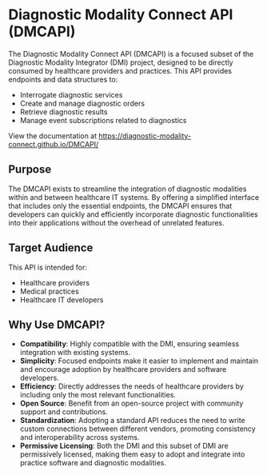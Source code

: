 
Diagnostic Modality Connect API (DMCAPI)
========================================

The Diagnostic Modality Connect API (DMCAPI) is a focused subset of the Diagnostic Modality Integrator (DMI) project, designed to be directly consumed by healthcare providers and practices. This API provides endpoints and data structures to:

 
 *   Interrogate diagnostic services
 *   Create and manage diagnostic orders
 *   Retrieve diagnostic results
 *   Manage event subscriptions related to diagnostics

 View the documentation at https://diagnostic-modality-connect.github.io/DMCAPI/

Purpose
-------

The DMCAPI exists to streamline the integration of diagnostic modalities within and between healthcare IT systems. By offering a simplified interface that includes only the essential endpoints, the DMCAPI ensures that developers can quickly and efficiently incorporate diagnostic functionalities into their applications without the overhead of unrelated features.
 

Target Audience
---------------

This API is intended for:
 
 *   Healthcare providers
 *   Medical practices
 *   Healthcare IT developers 
 

Why Use DMCAPI?
---------------
 
*   **Compatibility**: Highly compatible with the DMI, ensuring seamless integration with existing systems.
*   **Simplicity**: Focused endpoints make it easier to implement and maintain and encourage adoption by healthcare providers and software developers.
*   **Efficiency**: Directly addresses the needs of healthcare providers by including only the most relevant functionalities.
*   **Open Source**: Benefit from an open-source project with community support and contributions.
*   **Standardization**: Adopting a standard API reduces the need to write custom connections between different vendors, promoting consistency and interoperability across systems.   
*   **Permissive Licensing**: Both the DMI and this subset of DMI are permissively licensed, making them easy to adopt and integrate into practice software and diagnostic modalities.

